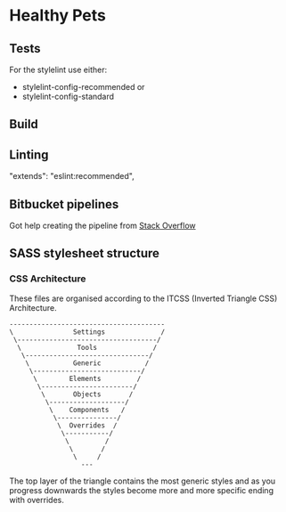 # Healthy Pets

## Tests

For the stylelint use either:

- stylelint-config-recommended or
- stylelint-config-standard

## Build

## Linting

"extends": "eslint:recommended",

## Bitbucket pipelines

Got help creating the pipeline from [Stack Overflow](https://stackoverflow.com/questions/40030786/bitbucket-pipeline-for-simple-html-site-no-database)

## SASS stylesheet structure

### CSS Architecture

These files are organised according to the ITCSS (Inverted Triangle CSS) Architecture.

```
---------------------------------------
\               Settings              /
 \-----------------------------------/
  \              Tools              /
   \-------------------------------/
    \           Generic           /
     \---------------------------/
      \        Elements         /
       \-----------------------/
        \       Objects       /
         \-------------------/
          \    Components   /
           \---------------/
            \  Overrides  /
             \-----------/
              \         /
               \       /
                \     /
                  ---
```

The top layer of the triangle contains the most generic styles and as you progress downwards the styles become more and more specific ending with overrides.